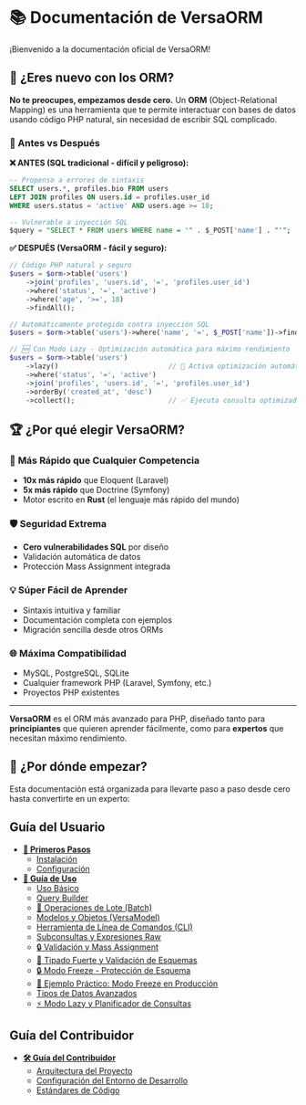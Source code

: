 # 📚 Documentación de VersaORM

¡Bienvenido a la documentación oficial de VersaORM!

## 🤔 ¿Eres nuevo con los ORM?

**No te preocupes, empezamos desde cero.** Un **ORM** (Object-Relational Mapping) es una herramienta que te permite interactuar con bases de datos usando código PHP natural, sin necesidad de escribir SQL complicado.

### 🔄 Antes vs Después

**❌ ANTES (SQL tradicional - difícil y peligroso):**
```sql
-- Propenso a errores de sintaxis
SELECT users.*, profiles.bio FROM users
LEFT JOIN profiles ON users.id = profiles.user_id
WHERE users.status = 'active' AND users.age >= 18;

-- Vulnerable a inyección SQL
$query = "SELECT * FROM users WHERE name = '" . $_POST['name'] . "'";
```

**✅ DESPUÉS (VersaORM - fácil y seguro):**
```php
// Código PHP natural y seguro
$users = $orm->table('users')
    ->join('profiles', 'users.id', '=', 'profiles.user_id')
    ->where('status', '=', 'active')
    ->where('age', '>=', 18)
    ->findAll();

// Automáticamente protegido contra inyección SQL
$users = $orm->table('users')->where('name', '=', $_POST['name'])->findAll();

// 🆕 Con Modo Lazy - Optimización automática para máximo rendimiento
$users = $orm->table('users')
    ->lazy()                           // 🚀 Activa optimización automática
    ->where('status', '=', 'active')
    ->join('profiles', 'users.id', '=', 'profiles.user_id')
    ->orderBy('created_at', 'desc')
    ->collect();                       // ✅ Ejecuta consulta optimizada
```

## 🏆 ¿Por qué elegir VersaORM?

### 🚀 **Más Rápido que Cualquier Competencia**
- **10x más rápido** que Eloquent (Laravel)
- **5x más rápido** que Doctrine (Symfony)
- Motor escrito en **Rust** (el lenguaje más rápido del mundo)

### 🛡️ **Seguridad Extrema**
- **Cero vulnerabilidades SQL** por diseño
- Validación automática de datos
- Protección Mass Assignment integrada

### 💡 **Súper Fácil de Aprender**
- Sintaxis intuitiva y familiar
- Documentación completa con ejemplos
- Migración sencilla desde otros ORMs

### 🌐 **Máxima Compatibilidad**
- MySQL, PostgreSQL, SQLite
- Cualquier framework PHP (Laravel, Symfony, etc.)
- Proyectos PHP existentes

---

**VersaORM** es el ORM más avanzado para PHP, diseñado tanto para **principiantes** que quieren aprender fácilmente, como para **expertos** que necesitan máximo rendimiento.

## 📖 ¿Por dónde empezar?

Esta documentación está organizada para llevarte paso a paso desde cero hasta convertirte en un experto:

## Guía del Usuario

- **[🚀 Primeros Pasos](getting-started/README.md)**
  - [Instalación](getting-started/installation.md)
  - [Configuración](getting-started/configuration.md)
- **[📖 Guía de Uso](user-guide/README.md)**
  - [Uso Básico](user-guide/01-basic-usage.md)
  - [Query Builder](user-guide/02-query-builder.md)
  - [🚀 Operaciones de Lote (Batch)](user-guide/03-batch-operations.md)
  - [Modelos y Objetos (VersaModel)](user-guide/03-models-and-objects.md)
  - [Herramienta de Línea de Comandos (CLI)](user-guide/04-cli-tool.md)
  - [Subconsultas y Expresiones Raw](user-guide/04-subqueries-raw-expressions.md)
  - [🔒 Validación y Mass Assignment](user-guide/05-validation-mass-assignment.md)
  - [🎯 Tipado Fuerte y Validación de Esquemas](user-guide/06-strong-typing-schema-validation.md)
  - [🔒 Modo Freeze - Protección de Esquema](user-guide/07-freeze-mode.md)
  - [🏢 Ejemplo Práctico: Modo Freeze en Producción](user-guide/08-freeze-mode-example.md)
  - [Tipos de Datos Avanzados](user-guide/09-advanced-data-types.md)
  - [⚡ Modo Lazy y Planificador de Consultas](user-guide/10-lazy-mode-query-planner.md)

## Guía del Contribuidor

- **[🛠️ Guía del Contribuidor](contributor-guide/README.md)**
  - [Arquitectura del Proyecto](contributor-guide/01-architecture.md)
  - [Configuración del Entorno de Desarrollo](contributor-guide/02-development-setup.md)
  - [Estándares de Código](contributor-guide/03-coding-standards.md)
